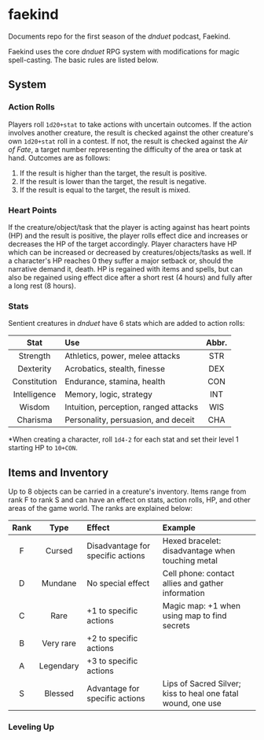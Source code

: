 # faekind
Documents repo for the first season of the _dnduet_ podcast, Faekind.

Faekind uses the core _dnduet_ RPG system with modifications for magic spell-casting. The basic rules are listed below.

## System
### Action Rolls
Players roll `1d20+stat` to take actions with uncertain outcomes. If the action involves another creature, the result is checked against the other creature's own `1d20+stat` roll in a contest. If not, the result is checked against the _Air of Fate_, a target number representing the difficulty of the area or task at hand. Outcomes are as follows:

1. If the result is higher than the target, the result is positive.
2. If the result is lower than the target, the result is negative.
3. If the result is equal to the target, the result is mixed.

### Heart Points
If the creature/object/task that the player is acting against has heart points (HP) and the result is positive, the player rolls effect dice and increases or decreases the HP of the target accordingly. Player characters have HP which can be increased or decreased by creatures/objects/tasks as well. If a character's HP reaches 0 they suffer a major setback or, should the narrative demand it, death. HP is regained with items and spells, but can also be regained using effect dice after a short rest (4 hours) and fully after a long rest (8 hours).

### Stats
Sentient creatures in _dnduet_ have 6 stats which are added to action rolls:

| Stat | Use | Abbr. |
|:---:|:--- |:---:|
| Strength | Athletics, power, melee attacks | STR |
| Dexterity | Acrobatics, stealth, finesse | DEX |
| Constitution | Endurance, stamina, health | CON |
| Intelligence | Memory, logic, strategy | INT |
| Wisdom | Intuition, perception, ranged attacks | WIS |
| Charisma | Personality, persuasion, and deceit | CHA |

*When creating a character, roll `1d4-2` for each stat and set their level 1 starting HP to `10+CON`.

## Items and Inventory
Up to 8 objects can be carried in a creature's inventory. Items range from rank F to rank S and can have an effect on stats, action rolls, HP, and other areas of the game world. The ranks are explained below:

| Rank | Type | Effect | Example |
|:---:|:---:|:--- |:--- |
| F | Cursed | Disadvantage for specific actions | Hexed bracelet: disadvantage when touching metal |
| D | Mundane | No special effect | Cell phone: contact allies and gather information |
| C | Rare | +1 to specific actions | Magic map: +1 when using map to find secrets |
| B | Very rare | +2 to specific actions |  |
| A | Legendary | +3 to specific actions |  |
| S | Blessed | Advantage for specific actions | Lips of Sacred Silver; kiss to heal one fatal wound, one use |

### Leveling Up
